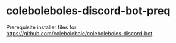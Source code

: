 # coleboleboles-discord-bot-preq
Prerequisite installer files for https://github.com/colebolebole/coleboleboles-discord-bot
